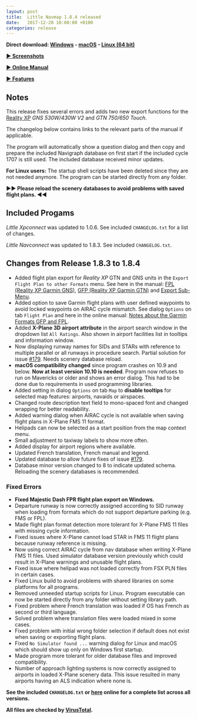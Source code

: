 ```yaml
---
layout: post
title:  Little Navmap 1.8.4 released
date:   2017-12-20 10:00:00 +0100
categories: release
---
```


**Direct download:
[Windows](https://github.com/albar965/littlenavmap/releases/download/v1.8.4/LittleNavmap-win-1.8.4.zip) -
[macOS](https://github.com/albar965/littlenavmap/releases/download/v1.8.4/LittleNavmap-macOS-1.8.4.zip) -
[Linux \(64 bit\)](https://github.com/albar965/littlenavmap/releases/download/v1.8.4/LittleNavmap-linux-1.8.4.tar.gz)**

[**► Screenshots**](/littlenavmapscreens.html)

[**► Online Manual**](https://albar965.gitbooks.io/little-navmap-user-manual/content/v/release/1.8/en/)

[**► Features**](/littlenavmap.html)

## Notes

This release fixes several errors and adds two new export functions
for the [Reality XP](http://www.reality-xp.com) _GNS 530W/430W V2_ and _GTN 750/650 Touch_.

The changelog below contains links to the relevant parts of the manual if applicable.

The program will automatically show a question dialog and then copy and prepare the included Navigraph database on first
start if the included cycle 1707 is still used. The included database received minor updates.

**For Linux users:** The startup shell scripts have been deleted since they are not needed anymore. The program
can be started directly from any folder.

**►► Please reload the scenery databases to avoid problems with saved flight plans. ◄◄**

## Included Progams

*Little Xpconnect* was updated to 1.0.6. See included `CHANGELOG.txt` for a list of changes.

*Little Navconnect* was updated to 1.8.3. See included `CHANGELOG.txt`.

## Changes from Release 1.8.3 to 1.8.4

* Added flight plan export for _Reality XP_ GTN and GNS units in the `Export Flight Plan to other Formats` menu.
  See here in the manual:
  [FPL (Reality XP Garmin GNS)](https://albar965.gitbooks.io/little-navmap-user-manual/content/v/release/1.8/en/FLIGHTPLANFMT.html#flight-plan-formats-rxpgns),
  [GFP (Reality XP Garmin GTN)](https://albar965.gitbooks.io/little-navmap-user-manual/content/v/release/1.8/en/FLIGHTPLANFMT.html#flight-plan-formats-rxpgtn) and
  [Export Sub-Menu](https://albar965.gitbooks.io/little-navmap-user-manual/content/v/release/1.8/en/MENUS.html#export-submenu).
* Added option to save Garmin flight plans with user defined waypoints to avoid
  locked waypoints on AIRAC cycle mismatch. See dialog `Options` on tab `Flight Plan` and here in the online manual:
  [Notes about the Garmin Formats GFP and FPL](https://albar965.gitbooks.io/little-navmap-user-manual/content/v/release/1.8/en/FLIGHTPLANFMT.html#garmin-notes).
* Added **X-Plane 3D airport attribute** in the airport search window in the dropdown list `All Ratings`.
  Also shown in airport facilities list in tooltips and information window.
* Now displaying runway names for SIDs and STARs with reference to multiple parallel or all runways in procedure search.
  Partial solution for issue [#179](https://github.com/albar965/littlenavmap/issues/179). Needs scenery database reload.
* **macOS compatibility changed** since program crashes on 10.9 and below.
  **Now at least version 10.10 is needed**. Program now refuses to run on Mavericks or older and shows an error dialog.
  This had to be done due to requirements in used programming libraries.
* Added setting in dialog `Options` on tab `Map` to **disable tooltips** for selected map features: airports, navaids or airspaces.
* Changed route description text field to mono-spaced font and changed wrapping for better readability.
* Added warning dialog when AIRAC cycle is not available when saving flight plans in X-Plane FMS 11 format.
* Helipads can now be selected as a start position from the map context menu.
* Small adjustment to taxiway labels to show more often.
* Added display for airport regions where available.
* Updated French translation, French manual and legend.
* Updated database to allow future fixes of issue [#179](https://github.com/albar965/littlenavmap/issues/179).
* Database minor version changed to 8 to indicate updated schema. Reloading the scenery databases is recommended.

### Fixed Errors

* **Fixed Majestic Dash FPR flight plan export on Windows.**
* Departure runway is now correctly assigned according to SID runway when loading from formats
  which do not support departure parking (e.g. FMS or FPL).
* Made flight plan format detection more tolerant for X-Plane FMS 11 files with missing cycle information.
* Fixed issues where X-Plane cannot load STAR in FMS 11 flight plans because runway reference is missing.
* Now using correct AIRAC cycle from nav database when writing X-Plane FMS 11 files. Used simulator database version previously which
  could result in X-Plane warnings and unusable flight plans.
* Fixed issue where helipad was not loaded correctly from FSX PLN files in certain cases.
* Fixed Linux build to avoid problems with shared libraries on some platforms for all programs.
* Removed unneeded startup scripts for Linux. Program executable can now be started directly from any folder without
  setting library path.
* Fixed problem where French translation was loaded if OS has French as second or third language.
* Solved problem where translation files were loaded mixed in some cases.
* Fixed problem with initial wrong folder selection if default does not exist when saving or exporting flight plans.
* Fixed `No Simulator found ...` warning dialog for Linux and macOS which should show up only on Windows first startup.
* Made program more tolerant for older database files and improved compatibility.
* Number of approach lighting systems is now correctly assigned to airports in loaded X-Plane scenery data.
  This issue resulted in many airports having an ALS indication where none is.

**See the included `CHANGELOG.txt` or [here](https://github.com/albar965/littlenavmap/blob/release/1.8/CHANGELOG.txt) online for a complete list across all versions.**

**All files are checked by [VirusTotal](https://www.virustotal.com).**

